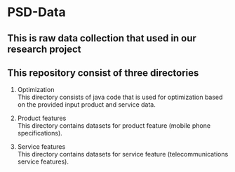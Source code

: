 # PSD-Data

## This is raw data collection that used in our research project 

## This repository consist of three directories
1.  Optimization <br>
    This directory consists of java code that is used for optimization based on the provided input product and service data.

2.  Product features <br>
    This directory contains datasets for product feature (mobile phone specifications).

3.  Service features <br>
    This directory contains datasets for service feature (telecommunications service features).
